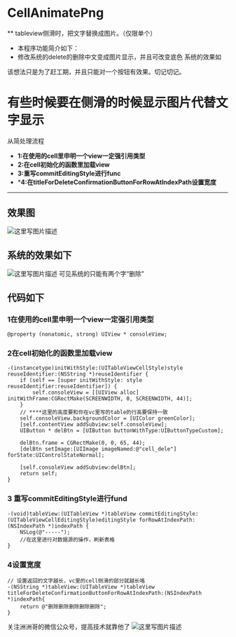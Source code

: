 # CellAnimatePng
** tableview侧滑时，把文字替换成图片。（仅限单个）
* 本程序功能简介如下：
* 修改系统的delete的删除中文变成图片显示，并且可改变底色
 系统的效果如

该想法只是为了赶工期，并且只能对一个按钮有效果。切记切记。


# 有些时候要在侧滑的时候显示图片代替文字显示

从简处理流程

- **1:在使用的cell里申明一个view一定强引用类型**
- **2:在cell初始化的函数里加载view**
- **3:重写commitEditingStyle进行func**
- ***4:在titleForDeleteConfirmationButtonForRowAtIndexPath设置宽度**

-------------------

## 效果图
![这里写图片描述](http://img.blog.csdn.net/20160520151456170)

 
 ## 系统的效果如下
 ![这里写图片描述](http://img.blog.csdn.net/20160520151540118)
可见系统的只能有两个字“删除”

## 代码如下

### 1在使用的cell里申明一个view一定强引用类型


```objc
@property (nonatomic, strong) UIView * consoleView;
```

### 2在cell初始化的函数里加载view
```objc
-(instancetype)initWithStyle:(UITableViewCellStyle)style reuseIdentifier:(NSString *)reuseIdentifier {
    if (self == [super initWithStyle: style reuseIdentifier:reuseIdentifier]) {
        self.consoleView = [[UIView alloc] initWithFrame:CGRectMake(SCREENWIDTH, 0, SCREENWIDTH, 44)];
    }
    // ****这里的高度要和你在vc里写的table的行高要保持一致
    self.consoleView.backgroundColor = [UIColor greenColor];
    [self.contentView addSubview:self.consoleView];
    UIButton * delBtn = [UIButton buttonWithType:UIButtonTypeCustom];
    
    delBtn.frame = CGRectMake(0, 0, 65, 44);
    [delBtn setImage:[UIImage imageNamed:@"cell_dele"] forState:UIControlStateNormal];
    
    [self.consoleView addSubview:delBtn];
    return self;
}
```


### 3 重写commitEditingStyle进行fund
```0bjc
-(void)tableView:(UITableView *)tableView commitEditingStyle:(UITableViewCellEditingStyle)editingStyle forRowAtIndexPath:(NSIndexPath *)indexPath {
    NSLog(@"-----");
    //在这里进行对数据源的操作，刷新表格
}
```


### 4设置宽度
```objc
// 设置返回的文字越长，vc里的cell侧滑的部分就越长咯
-(NSString *)tableView:(UITableView *)tableView titleForDeleteConfirmationButtonForRowAtIndexPath:(NSIndexPath *)indexPath{
    return @"删除删除删除删除删除";
}
```



关注洲洲哥的微信公众号，提高技术就靠他了
![这里写图片描述](http://img.blog.csdn.net/20160520152250054)
 
 
 
